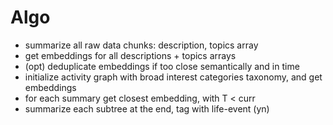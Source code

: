 # Algo

- summarize all raw data chunks: description, topics array
- get embeddings for all descriptions + topics arrays
- (opt) deduplicate embeddings if too close semantically and in time 
- initialize activity graph with broad interest categories taxonomy, and get embeddings
- for each summary get closest embedding, with T < curr
- summarize each subtree at the end, tag with life-event (yn)
